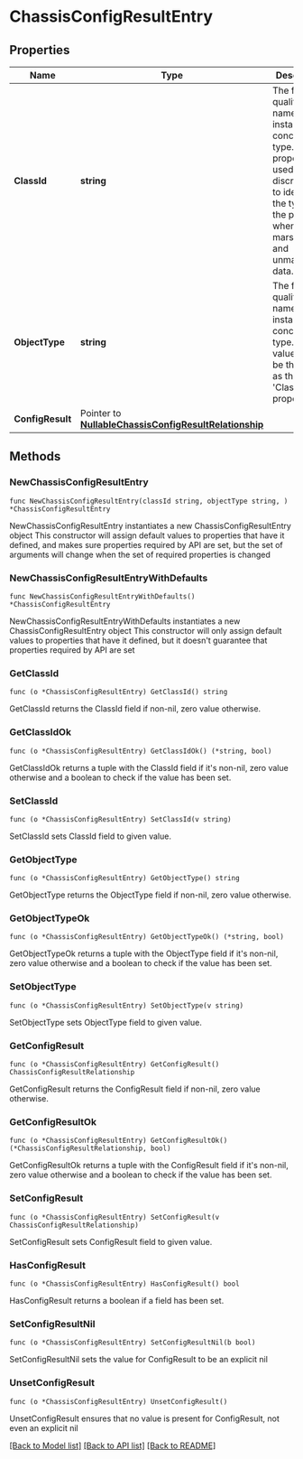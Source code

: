 # ChassisConfigResultEntry

## Properties

Name | Type | Description | Notes
------------ | ------------- | ------------- | -------------
**ClassId** | **string** | The fully-qualified name of the instantiated, concrete type. This property is used as a discriminator to identify the type of the payload when marshaling and unmarshaling data. | [default to "chassis.ConfigResultEntry"]
**ObjectType** | **string** | The fully-qualified name of the instantiated, concrete type. The value should be the same as the &#39;ClassId&#39; property. | [default to "chassis.ConfigResultEntry"]
**ConfigResult** | Pointer to [**NullableChassisConfigResultRelationship**](ChassisConfigResultRelationship.md) |  | [optional] 

## Methods

### NewChassisConfigResultEntry

`func NewChassisConfigResultEntry(classId string, objectType string, ) *ChassisConfigResultEntry`

NewChassisConfigResultEntry instantiates a new ChassisConfigResultEntry object
This constructor will assign default values to properties that have it defined,
and makes sure properties required by API are set, but the set of arguments
will change when the set of required properties is changed

### NewChassisConfigResultEntryWithDefaults

`func NewChassisConfigResultEntryWithDefaults() *ChassisConfigResultEntry`

NewChassisConfigResultEntryWithDefaults instantiates a new ChassisConfigResultEntry object
This constructor will only assign default values to properties that have it defined,
but it doesn't guarantee that properties required by API are set

### GetClassId

`func (o *ChassisConfigResultEntry) GetClassId() string`

GetClassId returns the ClassId field if non-nil, zero value otherwise.

### GetClassIdOk

`func (o *ChassisConfigResultEntry) GetClassIdOk() (*string, bool)`

GetClassIdOk returns a tuple with the ClassId field if it's non-nil, zero value otherwise
and a boolean to check if the value has been set.

### SetClassId

`func (o *ChassisConfigResultEntry) SetClassId(v string)`

SetClassId sets ClassId field to given value.


### GetObjectType

`func (o *ChassisConfigResultEntry) GetObjectType() string`

GetObjectType returns the ObjectType field if non-nil, zero value otherwise.

### GetObjectTypeOk

`func (o *ChassisConfigResultEntry) GetObjectTypeOk() (*string, bool)`

GetObjectTypeOk returns a tuple with the ObjectType field if it's non-nil, zero value otherwise
and a boolean to check if the value has been set.

### SetObjectType

`func (o *ChassisConfigResultEntry) SetObjectType(v string)`

SetObjectType sets ObjectType field to given value.


### GetConfigResult

`func (o *ChassisConfigResultEntry) GetConfigResult() ChassisConfigResultRelationship`

GetConfigResult returns the ConfigResult field if non-nil, zero value otherwise.

### GetConfigResultOk

`func (o *ChassisConfigResultEntry) GetConfigResultOk() (*ChassisConfigResultRelationship, bool)`

GetConfigResultOk returns a tuple with the ConfigResult field if it's non-nil, zero value otherwise
and a boolean to check if the value has been set.

### SetConfigResult

`func (o *ChassisConfigResultEntry) SetConfigResult(v ChassisConfigResultRelationship)`

SetConfigResult sets ConfigResult field to given value.

### HasConfigResult

`func (o *ChassisConfigResultEntry) HasConfigResult() bool`

HasConfigResult returns a boolean if a field has been set.

### SetConfigResultNil

`func (o *ChassisConfigResultEntry) SetConfigResultNil(b bool)`

 SetConfigResultNil sets the value for ConfigResult to be an explicit nil

### UnsetConfigResult
`func (o *ChassisConfigResultEntry) UnsetConfigResult()`

UnsetConfigResult ensures that no value is present for ConfigResult, not even an explicit nil

[[Back to Model list]](../README.md#documentation-for-models) [[Back to API list]](../README.md#documentation-for-api-endpoints) [[Back to README]](../README.md)


